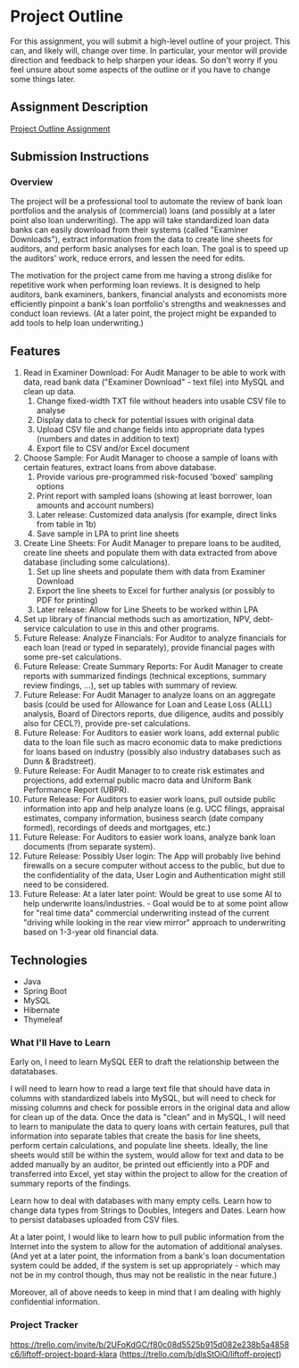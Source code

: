 # Project Outline
For this assignment, you will submit a high-level outline of your project. This can, and likely will, change over time. In particular, your mentor will provide direction and feedback to help sharpen your ideas. So don't worry if you feel unsure about some aspects of the outline or if you have to change some things later.

## Assignment Description
[Project Outline Assignment](https://education.launchcode.org/liftoff/modules/assignments/project-outline)

## Submission Instructions

### Overview
The project will be a professional tool to automate the review of bank loan portfolios and the analysis of (commercial) loans (and possibly at a later point also loan underwriting). The app will take standardized loan data banks can easily download from their systems (called "Examiner Downloads"), extract information from the data to create line sheets for auditors, and perform basic analyses for each loan. The goal is to speed up the auditors' work, reduce errors, and lessen the need for edits. 

The motivation for the project came from me having a strong dislike for repetitive work when performing loan reviews. It is designed to help auditors, bank examiners, bankers, financial analysts and economists more efficiently pinpoint a bank's loan portfolio's strengths and weaknesses and conduct loan reviews. (At a later point, the project might be expanded to add tools to help loan underwriting.)


## Features

1. Read in Examiner Download: For Audit Manager to be able to work with data, read bank data ("Examiner Download" - text file) into MySQL and clean up data.
   1. Change fixed-width TXT file without headers into usable CSV file to analyse
   2. Display data to check for potential issues with original data
   3. Upload CSV file and change fields into appropriate data types (numbers and dates in addition to text)
   4. Export file to CSV and/or Excel document
2. Choose Sample: For Audit Manager to choose a sample of loans with certain features, extract loans from above database.
   1. Provide various pre-programmed risk-focused 'boxed' sampling options
   2. Print report with sampled loans (showing at least borrower, loan amounts and account numbers)
   3. Later release: Customized data analysis (for example, direct links from table in 1b)
   4. Save sample in LPA to print line sheets
3. Create Line Sheets: For Audit Manager to prepare loans to be audited, create line sheets and populate them with data extracted from above database (including some calculations).
   1. Set up line sheets and populate them with data from Examiner Download
   2. Export the line sheets to Excel for further analysis (or possibly to PDF for printing)
   3. Later release: Allow for Line Sheets to be worked within LPA
4. Set up library of financial methods such as amortization, NPV, debt-service calculation to use in this and other programs.
5. Future Release: Analyze Financials: For Auditor to analyze financials for each loan (read or typed in separately), provide financial pages with some pre-set calculations.
6. Future Release: Create Summary Reports: For Audit Manager to create reports with summarized findings (technical exceptions, summary review findings, ...), set up tables with summary of review.
7. Future Release: For Audit Manager to analyze loans on an aggregate basis (could be used for Allowance for Loan and Lease Loss (ALLL) analysis, Board of Directors reports, due diligence, audits and possibly also for CECL?), provide pre-set calculations.
8. Future Release: For Auditors to easier work loans, add external public data to the loan file such as macro economic data to make predictions for loans based on industry (possibly also industry databases such as Dunn & Bradstreet).
9. Future Release: For Audit Manager to to create risk estimates and projections, add external public macro data and Uniform Bank Performance Report (UBPR).
10. Future Release: For Auditors to easier work loans, pull outside public information into app and help analyze loans (e.g. UCC filings, appraisal estimates, company information, business search (date company formed), recordings of deeds and mortgages, etc.)
11. Future Release: For Auditors to easier work loans, analyze bank loan documents (from separate system).
12. Future Release: Possibly User login: The App will probably live behind firewalls on a secure computer without access to the public, but due to the confidentiality of the data, User Login and Authentication might still need to be considered.
13. Future Release: At a later later point: Would be great to use some AI to help underwrite loans/industries. - Goal would be to at some point allow for "real time data" commercial underwriting instead of the current "driving while looking in the rear view mirror" approach to underwriting based on 1-3-year old financial data.


## Technologies

* Java
* Spring Boot
* MySQL
* Hibernate
* Thymeleaf 
  
### What I'll Have to Learn
Early on, I need to learn MySQL EER to draft the relationship between the datatabases.

I will need to learn how to read a large text file that should have data in columns with standardized labels into MySQL, but will need to check for missing columns and check for possible errors in the original data and allow for clean up of the data. Once the data is "clean" and in MySQL, I will need to learn to manipulate the data to query loans with certain features, pull that information into separate tables that create the basis for line sheets, perform certain calculations, and populate line sheets. Ideally, the line sheets would still be within the system, would allow for text and data to be added manually by an auditor, be printed out efficiently into a PDF and transferred into Excel, yet stay within the project to allow for the creation of summary reports of the findings.

Learn how to deal with databases with many empty cells.
Learn how to change data types from Strings to Doubles, Integers and Dates.
Learn how to persist databases uploaded from CSV files.

At a later point, I would like to learn how to pull public information from the Internet into the system to allow for the automation of additional analyses. (And yet at a later point, the information from a bank's loan documentation system could be added, if the system is set up appropriately - which may not be in my control though, thus may not be realistic in the near future.)

Moreover, all of above needs to keep in mind that I am dealing with highly confidential information.

### Project Tracker
https://trello.com/invite/b/2UFoKdGC/f80c08d5525b915d082e238b5a4858c6/liftoff-project-board-klara
(https://trello.com/b/dIsStOiO/liftoff-project)
